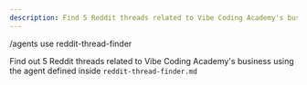 ```yaml
---
description: Find 5 Reddit threads related to Vibe Coding Academy's business
---
```



/agents use reddit-thread-finder

Find out 5 Reddit threads related to Vibe Coding Academy's business using the agent defined inside `reddit-thread-finder.md` 
